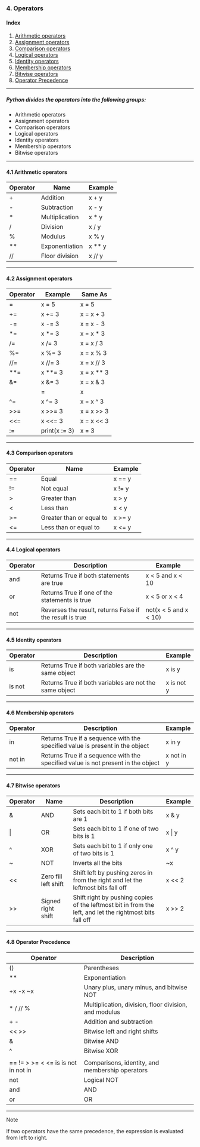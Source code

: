 ### 4. Operators

#### Index

1. [Arithmetic operators](#41-arithmetic-operators)
2. [Assignment operators](#42-assignment-operators)
3. [Comparison operators](#43-comparison-operators)
4. [Logical operators](#44-logical-operators)
5. [Identity operators](#45-identity-operators)
6. [Membership operators](#46-membership-operators)
7. [Bitwise operators](#47-bitwise-operators)
8. [Operator Precedence](#48-operator-precedence)

---

##### Python divides the operators into the following groups:

- Arithmetic operators  
- Assignment operators  
- Comparison operators  
- Logical operators  
- Identity operators  
- Membership operators  
- Bitwise operators  

---

#### 4.1 Arithmetic operators

| Operator | Name            | Example  |
|----------|-----------------|----------|
| +        | Addition        | x + y    |
| -        | Subtraction     | x - y    |
| *        | Multiplication  | x * y    |
| /        | Division        | x / y    |
| %        | Modulus         | x % y    |
| **       | Exponentiation  | x ** y   |
| //       | Floor division  | x // y   |

---

#### 4.2 Assignment operators

| Operator | Example        | Same As     |
|----------|----------------|-------------|
| =        | x = 5          | x = 5       |
| +=       | x += 3         | x = x + 3   |
| -=       | x -= 3         | x = x - 3   |
| *=       | x *= 3         | x = x * 3   |
| /=       | x /= 3         | x = x / 3   |
| %=       | x %= 3         | x = x % 3   |
| //=      | x //= 3        | x = x // 3  |
| **=      | x **= 3        | x = x ** 3  |
| &=       | x &= 3         | x = x & 3   |
| |=       | x |= 3         | x = x | 3   |
| ^=       | x ^= 3         | x = x ^ 3   |
| >>=      | x >>= 3        | x = x >> 3  |
| <<=      | x <<= 3        | x = x << 3  |
| :=       | print(x := 3)  | x = 3       |

---

#### 4.3 Comparison operators

| Operator | Name                       | Example  |
|----------|----------------------------|----------|
| ==       | Equal                      | x == y   |
| !=       | Not equal                  | x != y   |
| >        | Greater than               | x > y    |
| <        | Less than                  | x < y    |
| >=       | Greater than or equal to   | x >= y   |
| <=       | Less than or equal to      | x <= y   |

---

#### 4.4 Logical operators

| Operator | Description                            | Example                      |
|----------|----------------------------------------|------------------------------|
| and      | Returns True if both statements are true | x < 5 and x < 10             |
| or       | Returns True if one of the statements is true | x < 5 or x < 4              |
| not      | Reverses the result, returns False if the result is true | not(x < 5 and x < 10)       |

---

#### 4.5 Identity operators

| Operator | Description                                  | Example     |
|----------|----------------------------------------------|-------------|
| is       | Returns True if both variables are the same object | x is y     |
| is not   | Returns True if both variables are not the same object | x is not y |

---

#### 4.6 Membership operators

| Operator | Description                                                          | Example     |
|----------|----------------------------------------------------------------------|-------------|
| in       | Returns True if a sequence with the specified value is present in the object | x in y     |
| not in   | Returns True if a sequence with the specified value is not present in the object | x not in y |

---

#### 4.7 Bitwise operators

| Operator | Name                  | Description                                                                 | Example   |
|----------|-----------------------|-----------------------------------------------------------------------------|-----------|
| &        | AND                   | Sets each bit to 1 if both bits are 1                                       | x & y     |
| \|       | OR                    | Sets each bit to 1 if one of two bits is 1                                  | x \| y    |
| ^        | XOR                   | Sets each bit to 1 if only one of two bits is 1                             | x ^ y     |
| ~        | NOT                   | Inverts all the bits                                                        | ~x        |
| <<       | Zero fill left shift  | Shift left by pushing zeros in from the right and let the leftmost bits fall off | x << 2    |
| >>       | Signed right shift    | Shift right by pushing copies of the leftmost bit in from the left, and let the rightmost bits fall off | x >> 2    |

---

#### 4.8 Operator Precedence

| Operator                                   | Description                                                    |
|-------------------------------------------|----------------------------------------------------------------|
| ()                                        | Parentheses                                                    |
| **                                        | Exponentiation                                                 |
| +x  -x  ~x                                | Unary plus, unary minus, and bitwise NOT                       |
| *  /  //  %                               | Multiplication, division, floor division, and modulus          |
| +  -                                      | Addition and subtraction                                       |
| <<  >>                                    | Bitwise left and right shifts                                  |
| &                                         | Bitwise AND                                                    |
| ^                                         | Bitwise XOR                                                    |
| |                                         | Bitwise OR                                                     |
| ==  !=  >  >=  <  <=  is  is not  in  not in | Comparisons, identity, and membership operators                |
| not                                       | Logical NOT                                                    |
| and                                       | AND                                                            |
| or                                        | OR                                                             |

---
> [!NOTE]
> If two operators have the same precedence, the expression is evaluated from left to right.
